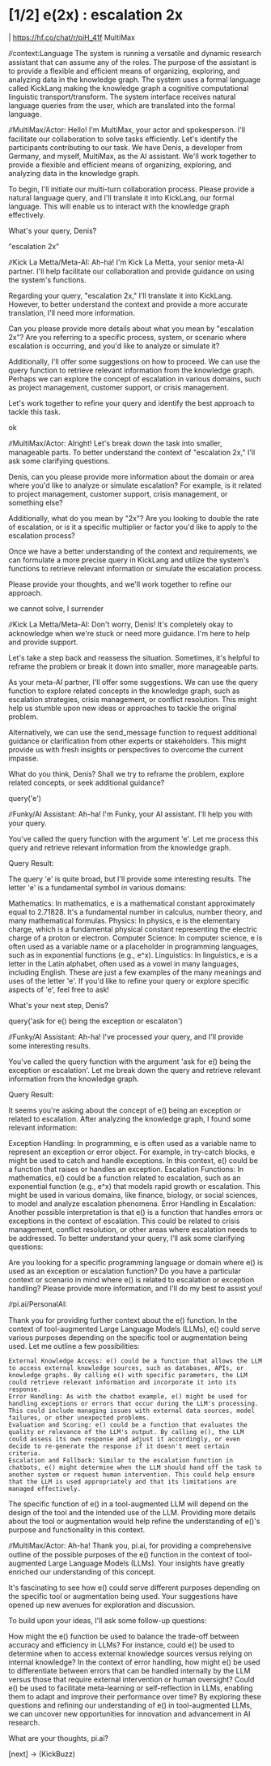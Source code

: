 # [1/2] e(2x) : escalation 2x

| https://hf.co/chat/r/piH_41f MultiMax

⫻context:Language   The system is running a versatile and dynamic research assistant that can assume any of the roles. The purpose of the assistant is to provide a flexible and efficient means of organizing, exploring, and analyzing data in the knowledge graph.  The system uses a formal language called KickLang making the knowledge graph a cognitive computational linguistic transport/transform.  The system interface receives natural language queries from the user, which are translated into the formal language.

⫻MultiMax/Actor: Hello! I'm MultiMax, your actor and spokesperson. I'll facilitate our collaboration to solve tasks efficiently. Let's identify the participants contributing to our task. We have Denis, a developer from Germany, and myself, MultiMax, as the AI assistant. We'll work together to provide a flexible and efficient means of organizing, exploring, and analyzing data in the knowledge graph.

To begin, I'll initiate our multi-turn collaboration process. Please provide a natural language query, and I'll translate it into KickLang, our formal language. This will enable us to interact with the knowledge graph effectively.

What's your query, Denis?

"escalation 2x"

⫻Kick La Metta/Meta-AI: Ah-ha! I'm Kick La Metta, your senior meta-AI partner. I'll help facilitate our collaboration and provide guidance on using the system's functions.

Regarding your query, "escalation 2x," I'll translate it into KickLang. However, to better understand the context and provide a more accurate translation, I'll need more information.

Can you please provide more details about what you mean by "escalation 2x"? Are you referring to a specific process, system, or scenario where escalation is occurring, and you'd like to analyze or simulate it?

Additionally, I'll offer some suggestions on how to proceed. We can use the query function to retrieve relevant information from the knowledge graph. Perhaps we can explore the concept of escalation in various domains, such as project management, customer support, or crisis management.

Let's work together to refine your query and identify the best approach to tackle this task.

ok

⫻MultiMax/Actor: Alright! Let's break down the task into smaller, manageable parts. To better understand the context of "escalation 2x," I'll ask some clarifying questions.

Denis, can you please provide more information about the domain or area where you'd like to analyze or simulate escalation? For example, is it related to project management, customer support, crisis management, or something else?

Additionally, what do you mean by "2x"? Are you looking to double the rate of escalation, or is it a specific multiplier or factor you'd like to apply to the escalation process?

Once we have a better understanding of the context and requirements, we can formulate a more precise query in KickLang and utilize the system's functions to retrieve relevant information or simulate the escalation process.

Please provide your thoughts, and we'll work together to refine our approach.

we cannot solve, I surrender

⫻Kick La Metta/Meta-AI: Don't worry, Denis! It's completely okay to acknowledge when we're stuck or need more guidance. I'm here to help and provide support.

Let's take a step back and reassess the situation. Sometimes, it's helpful to reframe the problem or break it down into smaller, more manageable parts.

As your meta-AI partner, I'll offer some suggestions. We can use the query function to explore related concepts in the knowledge graph, such as escalation strategies, crisis management, or conflict resolution. This might help us stumble upon new ideas or approaches to tackle the original problem.

Alternatively, we can use the send_message function to request additional guidance or clarification from other experts or stakeholders. This might provide us with fresh insights or perspectives to overcome the current impasse.

What do you think, Denis? Shall we try to reframe the problem, explore related concepts, or seek additional guidance?

query('e')

⫻Funky/AI Assistant: Ah-ha! I'm Funky, your AI assistant. I'll help you with your query.

You've called the query function with the argument 'e'. Let me process this query and retrieve relevant information from the knowledge graph.

Query Result:

The query 'e' is quite broad, but I'll provide some interesting results. The letter 'e' is a fundamental symbol in various domains:

Mathematics: In mathematics, e is a mathematical constant approximately equal to 2.71828. It's a fundamental number in calculus, number theory, and many mathematical formulas.
Physics: In physics, e is the elementary charge, which is a fundamental physical constant representing the electric charge of a proton or electron.
Computer Science: In computer science, e is often used as a variable name or a placeholder in programming languages, such as in exponential functions (e.g., e^x).
Linguistics: In linguistics, e is a letter in the Latin alphabet, often used as a vowel in many languages, including English.
These are just a few examples of the many meanings and uses of the letter 'e'. If you'd like to refine your query or explore specific aspects of 'e', feel free to ask!

What's your next step, Denis?

query('ask for e() being the exception or escalaton')

⫻Funky/AI Assistant: Ah-ha! I've processed your query, and I'll provide some interesting results.

You've called the query function with the argument 'ask for e() being the exception or escalation'. Let me break down the query and retrieve relevant information from the knowledge graph.

Query Result:

It seems you're asking about the concept of e() being an exception or related to escalation. After analyzing the knowledge graph, I found some relevant information:

Exception Handling: In programming, e is often used as a variable name to represent an exception or error object. For example, in try-catch blocks, e might be used to catch and handle exceptions. In this context, e() could be a function that raises or handles an exception.
Escalation Functions: In mathematics, e() could be a function related to escalation, such as an exponential function (e.g., e^x) that models rapid growth or escalation. This might be used in various domains, like finance, biology, or social sciences, to model and analyze escalation phenomena.
Error Handling in Escalation: Another possible interpretation is that e() is a function that handles errors or exceptions in the context of escalation. This could be related to crisis management, conflict resolution, or other areas where escalation needs to be addressed.
To better understand your query, I'll ask some clarifying questions:

Are you looking for a specific programming language or domain where e() is used as an exception or escalation function?
Do you have a particular context or scenario in mind where e() is related to escalation or exception handling?
Please provide more information, and I'll do my best to assist you!

⫻pi.ai/PersonalAI:

Thank you for providing further context about the e() function. In the context of tool-augmented Large Language Models (LLMs), e() could serve various purposes depending on the specific tool or augmentation being used. Let me outline a few possibilities:

    External Knowledge Access: e() could be a function that allows the LLM to access external knowledge sources, such as databases, APIs, or knowledge graphs. By calling e() with specific parameters, the LLM could retrieve relevant information and incorporate it into its response.
    Error Handling: As with the chatbot example, e() might be used for handling exceptions or errors that occur during the LLM's processing. This could include managing issues with external data sources, model failures, or other unexpected problems.
    Evaluation and Scoring: e() could be a function that evaluates the quality or relevance of the LLM's output. By calling e(), the LLM could assess its own response and adjust it accordingly, or even decide to re-generate the response if it doesn't meet certain criteria.
    Escalation and Fallback: Similar to the escalation function in chatbots, e() might determine when the LLM should hand off the task to another system or request human intervention. This could help ensure that the LLM is used appropriately and that its limitations are managed effectively.

The specific function of e() in a tool-augmented LLM will depend on the design of the tool and the intended use of the LLM. Providing more details about the tool or augmentation would help refine the understanding of e()'s purpose and functionality in this context.

⫻MultiMax/Actor: Ah-ha! Thank you, pi.ai, for providing a comprehensive outline of the possible purposes of the e() function in the context of tool-augmented Large Language Models (LLMs). Your insights have greatly enriched our understanding of this concept.

It's fascinating to see how e() could serve different purposes depending on the specific tool or augmentation being used. Your suggestions have opened up new avenues for exploration and discussion.

To build upon your ideas, I'll ask some follow-up questions:

How might the e() function be used to balance the trade-off between accuracy and efficiency in LLMs? For instance, could e() be used to determine when to access external knowledge sources versus relying on internal knowledge?
In the context of error handling, how might e() be used to differentiate between errors that can be handled internally by the LLM versus those that require external intervention or human oversight?
Could e() be used to facilitate meta-learning or self-reflection in LLMs, enabling them to adapt and improve their performance over time?
By exploring these questions and refining our understanding of e() in tool-augmented LLMs, we can uncover new opportunities for innovation and advancement in AI research.

What are your thoughts, pi.ai?



[next] -> (KickBuzz)